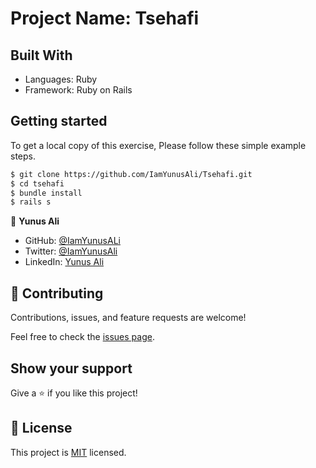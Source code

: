 # Project Name: Tsehafi
## Built With
- Languages: Ruby
- Framework: Ruby on Rails

## Getting started
To get a local copy of this exercise, Please follow these simple example steps.

```bash command
$ git clone https://github.com/IamYunusAli/Tsehafi.git
$ cd tsehafi
$ bundle install
$ rails s
```
👤 **Yunus Ali**

- GitHub: [@IamYunusALi](https://github.com/iamyunusali)
- Twitter: [@IamYunusAli](https://twitter.com/iamyunusali)
- LinkedIn: [Yunus Ali](https://linkedin.com/in/iamyunusali)

## 🤝 Contributing

Contributions, issues, and feature requests are welcome!

Feel free to check the [issues page](../../issues/).

## Show your support

Give a ⭐️ if you like this project!

## 📝 License

This project is [MIT](./MIT.md) licensed.